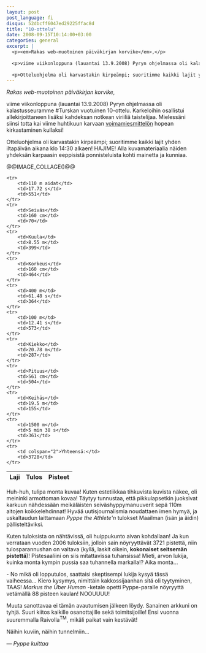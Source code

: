 ```yaml
---
layout: post
post_language: fi
disqus: 52dbcff6047ed29225ffac8d
title: "10-ottelu"
date: 2008-09-15T10:14:00+03:00
categories: general
excerpt: |
  <p><em>Rakas web-muotoinen päiväkirjan korvike</em>,</p>
  
  <p>viime viikonloppuna (lauantai 13.9.2008) Pyryn ohjelmassa oli kalastusseuramme #Turskan vuotuinen 10-ottelu. Karkeloihin osallistui allekirjoittaneen lisäksi kahdeksan notkean viriiliä taistelijaa. Mielessäni siinsi totta kai viime huhtikuun karvaan <a href="/blogi/natti-jussi">voimamiesmittelön</a> hopean kirkastaminen kullaksi!</p>
  
  <p>Otteluohjelma oli karvastakin kirpeämpi; suoritimme kaikki lajit yhden iltapäivän aikana klo 14:30 alkaen! HAJIME! Alla kuvamateriaalia näiden yhdeksän karpaasin eeppisistä ponnisteluista kohti mainetta ja kunniaa.</p>
---
```

<p><em>Rakas web-muotoinen päiväkirjan korvike</em>,</p>

<p>viime viikonloppuna (lauantai 13.9.2008) Pyryn ohjelmassa oli kalastusseuramme #Turskan vuotuinen 10-ottelu. Karkeloihin osallistui allekirjoittaneen lisäksi kahdeksan notkean viriiliä taistelijaa. Mielessäni siinsi totta kai viime huhtikuun karvaan
<a href="@@BLOG_LINK(2008/04/natti-jussi)@@">voimamiesmittelön</a> hopean kirkastaminen kullaksi!</p>

<p>Otteluohjelma oli karvastakin kirpeämpi; suoritimme kaikki lajit yhden iltapäivän aikana klo 14:30 alkaen! HAJIME! Alla kuvamateriaalia näiden yhdeksän karpaasin eeppisistä ponnisteluista kohti mainetta ja kunniaa.</p>

@@IMAGE_COLLAGE()@@

<table class="rightSideContent">
  <thead>
		<tr>
			<th>Laji</th>
			<th>Tulos</th>
			<th>Pisteet</th>
		</tr>
	</thead>

	<tr>
		<td>110 m aidat</td>
		<td>17.72 s</td>
		<td>551</td>
	</tr>
	<tr>
		<td>Seiväs</td>
		<td>160 cm</td>
		<td>70</td>
	</tr>
	<tr>
		<td>Kuula</td>
		<td>8.55 m</td>
		<td>399</td>
	</tr>
	<tr>
		<td>Korkeus</td>
		<td>160 cm</td>
		<td>464</td>
	</tr>
	<tr>
		<td>400 m</td>
		<td>61.48 s</td>
		<td>364</td>
	</tr>
	<tr>
		<td>100 m</td>
		<td>12.41 s</td>
		<td>573</td>
	</tr>
	<tr>
		<td>Kiekko</td>
		<td>20.78 m</td>
		<td>287</td>
	</tr>
	<tr>
		<td>Pituus</td>
		<td>561 cm</td>
		<td>504</td>
	</tr>
	<tr>
		<td>Keihäs</td>
		<td>19.5 m</td>
		<td>155</td>
	</tr>
	<tr>
		<td>1500 m</td>
		<td>5 min 38 s</td>
		<td>361</td>
	</tr>
	<tr>
		<td colspan="2">Yhteensä:</td>
		<td>3728</td>
	</tr>
</table>

<p>Huh-huh, tulipa monta kuvaa! Kuten estetiikkaa tihkuvista kuvista näkee, oli meininki armottoman kovaa! Täytyy tunnustaa, että pikkulapsetkin juoksivat karkuun nähdessään meikäläisten seiväshyppymanuuverit sepä 110m aitojen koikkelehdinnat! Hyvää uutisjournalismia noudattaen imen hymyä, ja uskaltaudun laittamaan <em>Pyppe the Athlete'n</em> tulokset Maailman (isän ja äidin) pällisteltäviksi.</p>

<p>Kuten tuloksista on nähtävissä, oli huippukunto aivan kohdallaan! Ja kun verrataan vuoden 2006 tuloksiin, jolloin sain nöyryyttävät 3721 pistettä, niin tulosparannushan on valtava (kyllä, laskit oikein, <strong>kokonaiset seitsemän pistettä</strong>)! Pistesaaliini on siis mitattavissa tuhansissa! Mieti, arvon lukija, kuinka monta kympin pussia saa tuhannella markalla!? Aika monta...</p>

<p>- No mikä oli lopputulos, saattaisi skeptisempi lukija kysyä tässä vaiheessa... Kiero kysymys, nimittäin kakkossijaanhan sitä oli tyytyminen, TAAS! <em>Markus the Über Human</em> -ketale opetti Pyppe-paralle nöyryyttä vetämällä 88 pisteen kaulan! NOOUUUU!</p>

<p>Muuta sanottavaa ei tämän avautumisen jälkeen löydy. Sanainen arkkuni on tyhjä. Suuri kiitos kaikille osanottajille sekä toimitsijoille! Ensi vuonna suuremmalla Raivolla<sup>TM</sup>, mikäli paikat vain kestävät!</p>

<p>Näihin kuviin, näihin tunnelmiin...</p>

<p><em>— Pyppe kuittaa</em></p>